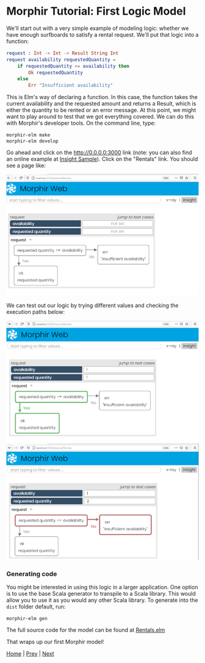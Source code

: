 # Morphir Tutorial: First Logic Model

We'll start out with a very simple example of modeling logic: whether we have enough surfboards to satisfy a rental request.  We'll put that logic into a function:

``` Elm
request : Int -> Int -> Result String Int
request availability requestedQuantity =
    if requestedQuantity <= availability then
        Ok requestedQuantity
    else
        Err "Insufficient availability"
```
This is Elm's way of declaring a function.  In this case, the function takes the current availability and the requested amount and returns a Result, which is either the quantity to be rented or an error message.  At this point, we might want to play around to test that we got everything covered.  We can do this with Morphir's developer tools.  On the command line, type:

```
morphir-elm make
morphir-elm develop
```

Go ahead and click on the http://0.0.0.0:3000 link (note: you can also find an online example at [Insight Sample](https://finos.github.io/morphir-service)).  Click on the "Rentals" link.  You should see a page like:

<img src="developer_page_1.png" />

We can test out our logic by trying different values and checking the execution paths below:

<img src="developer_page_2.png" /><img src="developer_page_3.png" />

### Generating code
You might be interested in using this logic in a larger application.  One option is to use the base Scala generator to transpile to a Scala library.  This would allow you to use it as you would any other Scala library.  To generate into the ```dist``` folder default, run:

```
morphir-elm gen
```

The full source code for the model can be found at [Rentals.elm](src/Morphir/Example/App/Rentals.elm)

That wraps up our first Morphir model!  



[Home](../..) | [Prev](../../install) | [Next](step_2_refined_logic/readme)
